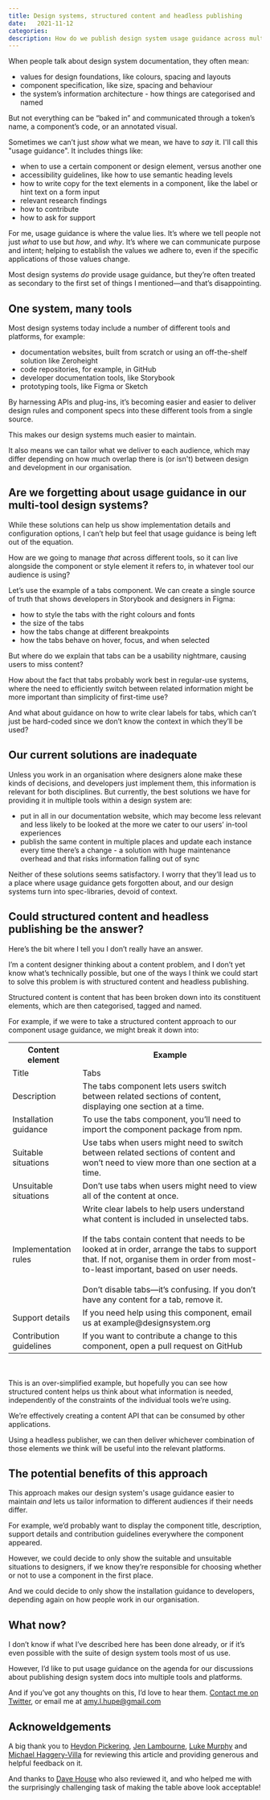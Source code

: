 ```yaml
---
title: Design systems, structured content and headless publishing
date:   2021-11-12
categories:
description: How do we publish design system usage guidance across multiple tools and platforms? Could structured content provide a solution?
---
```


When people talk about design system documentation, they often mean:

- values for design foundations, like colours, spacing and layouts
- component specification, like size, spacing and behaviour
- the system’s information architecture - how things are categorised and named

But not everything can be “baked in” and communicated through a token’s name, a component’s code, or an annotated visual.

Sometimes we can’t just _show_ what we mean, we have to _say_ it. I'll call this "usage guidance". It includes things like:

- when to use a certain component or design element, versus another one
- accessibility guidelines, like how to use semantic heading levels
- how to write copy for the text elements in a component, like the label or hint text on a form input
- relevant research findings
- how to contribute
- how to ask for support

For me, usage guidance is where the value lies. It’s where we tell people not just _what_ to use but _how_, and _why_. It’s where we can communicate purpose and intent; helping to establish the values we adhere to, even if the specific applications of those values change.

Most design systems _do_ provide usage guidance, but they’re often treated as secondary to the first set of things I mentioned—and that’s disappointing.

## One system, many tools

Most design systems today include a number of different tools and platforms, for example:

- documentation websites, built from scratch or using an off-the-shelf solution like Zeroheight
- code repositories, for example, in GitHub
- developer documentation tools, like Storybook
- prototyping tools, like Figma or Sketch

By harnessing APIs and plug-ins, it’s becoming easier and easier to deliver design rules and component specs into these different tools from a single source.

This makes our design systems much easier to maintain. 

It also means we can tailor what we deliver to each audience, which may differ depending on how much overlap there is (or isn't) between design and development in our organisation.

## Are we forgetting about usage guidance in our multi-tool design systems?

While these solutions can help us show implementation details and configuration options, I can’t help but feel that usage guidance is being left out of the equation.

How are we going to manage _that_ across different tools, so it can live alongside the component or style element it refers to, in whatever tool our audience is using?

Let’s use the example of a tabs component. We can create a single source of truth that shows developers in Storybook and designers in Figma:

- how to style the tabs with the right colours and fonts
- the size of the tabs
- how the tabs change at different breakpoints
- how the tabs behave on hover, focus, and when selected

But where do we explain that tabs can be a usability nightmare, causing users to miss content?

How about the fact that tabs probably work best in regular-use systems, where the need to efficiently switch between related information might be more important than simplicity of first-time use? 

And what about guidance on how to write clear labels for tabs, which can’t just be hard-coded since we don’t know the context in which they’ll be used?

## Our current solutions are inadequate

Unless you work in an organisation where designers alone make these kinds of decisions, and developers just implement them, this information is relevant for both disciplines. But currently, the best solutions we have for providing it in multiple tools within a design system are:

- put in all in our documentation website, which may become less relevant and less likely to be looked at the more we cater to our users’ in-tool experiences
- publish the same content in multiple places and update each instance every time there’s a change - a solution with huge maintenance overhead and that risks information falling out of sync

Neither of these solutions seems satisfactory. I worry that they’ll lead us to a place where usage guidance gets forgotten about, and our design systems turn into spec-libraries, devoid of context.

## Could structured content and headless publishing be the answer?

Here’s the bit where I tell you I don’t really have an answer. 

I’m a content designer thinking about a content problem, and I don’t yet know what’s technically possible, but one of the ways I think we could start to solve this problem is with structured content and headless publishing.

Structured content is content that has been broken down into its constituent elements, which are then categorised, tagged and named.

For example, if we were to take a structured content approach to our component usage guidance, we might break it down into:

<table class="a">
    <tr>
        <th>Content element</th>
        <th>Example</th>
    </tr>
    <tr>
        <td>Title</td>
        <td>Tabs</td>
    </tr>
    <tr>
        <td>Description</td>
        <td>The tabs component lets users switch between related sections of content, displaying one section at a time.</td>
    </tr>
    <tr>
        <td>Installation guidance</td>
        <td>To use the tabs component, you’ll need to import the component package from npm.</td>
    </tr>
    <tr>
        <td>Suitable situations</td>
        <td>Use tabs when users might need to switch between related sections of content and won’t need to view more than one section at a time.</td>
    </tr>
     <tr>
        <td>Unsuitable situations</td>
        <td>Don’t use tabs when users might need to view all of the content at once.</td>
    </tr>
     <tr>
        <td>Implementation rules</td>
        <td>Write clear labels to help users understand what content is included in unselected tabs.<br><br>
        If the tabs contain content that needs to be looked at in order, arrange the tabs to support that. If not, organise them in order from most-to-least important, based on user needs.<br><br>
        Don’t disable tabs—it’s confusing. If you don’t have any content for a tab, remove it.</td>
    </tr>
     <tr>
        <td>Support details</td>
        <td>If you need help using this component, email us at example@designsystem.org</td>
    </tr>
     <tr>
        <td>Contribution guidelines</td>
        <td>If you want to contribute a change to this component, open a pull request on GitHub</td>
    </tr>
</table>



<br><br>This is an over-simplified example, but hopefully you can see how structured content helps us think about what information is needed, independently of the constraints of the individual tools we’re using.

We’re effectively creating a content API that can be consumed by other applications.

Using a headless publisher, we can then deliver whichever combination of those elements we think will be useful into the relevant platforms.

## The potential benefits of this approach

This approach makes our design system's usage guidance easier to maintain _and_ lets us tailor information to different audiences if their needs differ.

For example, we’d probably want to display the component title, description, support details and contribution guidelines everywhere the component appeared. 

However, we could decide to only show the suitable and unsuitable situations to designers, if we know they’re responsible for choosing whether or not to use a component in the first place.

And we could decide to only show the installation guidance to developers, depending again on how people work in our organisation.

## What now?

I don’t know if what I’ve described here has been done already, or if it’s even possible with the suite of design system tools most of us use.

However, I’d like to put usage guidance on the agenda for our discussions about publishing design system docs into multiple tools and platforms. 

And if you’ve got any thoughts on this, I’d love to hear them. [Contact me on Twitter](https://twitter.com/Amy_Hupe), or email me at amy.l.hupe@gmail.com

## Acknoweldgements

A big thank you to [Heydon Pickering](https://twitter.com/heydonworks), [Jen Lambourne](https://twitter.com/Jenny__Anne), [Luke Murphy](https://twitter.com/lurkmoophy) and [Michael Haggery-Villa](https://twitter.com/HaggertyVilla) for reviewing this article and providing generous and helpful feedback on it.

And thanks to [Dave House](https://twitter.com/iknowdavehouse) who also reviewed it, and who helped me with the surprisingly challenging task of making the table above look acceptable!
